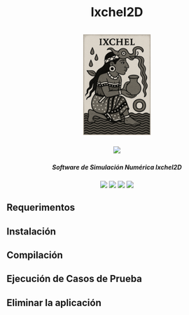 <h1 align="center">
  Ixchel2D
  <br/>
  <br/>
  <div>
    <img
      src=".readme-images/ixchel2d-logo.png"
      height="230"
    />
  </div>
</h1>

<div align="center">
<!--   <img src=".readme-images/head-simulation.png" style="width:80%;"/> -->
  <img src=".readme-images/lidCavity.gif" style="width:60%;"/>
</div>

<h5 align="center">
  Software de Simulación Numérica Ixchel2D
</h5>

<div align="center">
  <img src="https://img.shields.io/badge/Linux-FCC624?style=for-the-badge&logo=linux&logoColor=black"/>
  <img src="https://img.shields.io/badge/Fortran-734F96?style=for-the-badge&logo=fortran&logoColor=white"/>
  <img src="https://img.shields.io/badge/NVIDIA-CUDA-76B900?style=for-the-badge&logo=nvidia&logoColor=white&labelColor=76B900&color=black"/>
  <img src="https://img.shields.io/badge/OpenACC-01B0F0?style=for-the-badge&logoColor=white"/>
</div>

Requerimentos
-------------


Instalación
-----------


Compilación
-----------


Ejecución de Casos de Prueba
----------------------------


Eliminar la aplicación
----------------------

